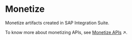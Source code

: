 <!-- loio49b7841c2057477a960bf10f20e41c71 -->

# Monetize

Monetize artifacts created in SAP Integration Suite.

To know more about monetizing APIs, see [Monetize APIs](https://help.sap.com/viewer/66d066d903c2473f81ec33acfe2ccdb4/Cloud/en-US/fcdc89b5c4884d5e8cfb32c5914943ab.html "API Management provides monetization feature to all API providers to generate revenue for using the APIs.") :arrow_upper_right:.

